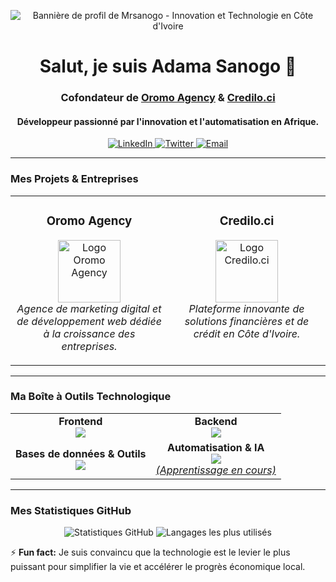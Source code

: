 <p align="center">
  <img src="https://i.imgur.com/tYVp2rM.png" alt="Bannière de profil de Mrsanogo - Innovation et Technologie en Côte d'Ivoire"/>
</p>

<div id="header" align="center">
  <h1>
    Salut, je suis Adama Sanogo 👋
  </h1>
  <h3>
    Cofondateur de <a href="https://www.oromo.agency" target="_blank">Oromo Agency</a> & <a href="https://www.credilo.ci" target="_blank">Credilo.ci</a>
  </h3>
  <h4>
    Développeur passionné par l'innovation et l'automatisation en Afrique.
  </h4>
</div>

<p align="center">
  <a href="https://www.linkedin.com/in/VOTRE_PROFIL_LINKEDIN" target="_blank">
    <img src="https://img.shields.io/badge/LinkedIn-0077B5?style=for-the-badge&logo=linkedin&logoColor=white" alt="LinkedIn"/>
  </a>
  <a href="https://twitter.com/VOTRE_PROFIL_TWITTER" target="_blank">
    <img src="https://img.shields.io/badge/Twitter-1DA1F2?style=for-the-badge&logo=twitter&logoColor=white" alt="Twitter"/>
  </a>
  <a href="mailto:sanogoadama776@tuta.io">
    <img src="https://img.shields.io/badge/Email-009688?style=for-the-badge&logo=tutanota&logoColor=white" alt="Email"/>
  </a>
</p>

---

### Mes Projets & Entreprises

<table width="100%">
  <tr>
    <td width="50%" valign="top">
      <h3 align="center">Oromo Agency</h3>
      <p align="center">
        <a href="https://www.oromo.agency" target="_blank">
          <img src="https://i.imgur.com/your-oromo-logo.png" width="100" alt="Logo Oromo Agency"/>
        </a>
        <br>
        <i>Agence de marketing digital et de développement web dédiée à la croissance des entreprises.</i>
      </p>
    </td>
    <td width="50%" valign="top">
      <h3 align="center">Credilo.ci</h3>
      <p align="center">
        <a href="https://www.credilo.ci" target="_blank">
          <img src="https://i.imgur.com/your-credilo-logo.png" width="100" alt="Logo Credilo.ci"/>
        </a>
        <br>
        <i>Plateforme innovante de solutions financières et de crédit en Côte d'Ivoire.</i>
      </p>
    </td>
  </tr>
</table>

---

### Ma Boîte à Outils Technologique

<table width="100%">
  <tr>
    <td align="center">
      <strong>Frontend</strong><br>
      <a href="https://skillicons.dev">
        <img src="https://skillicons.dev/icons?i=html,css,javascript,typescript,react,vue,tailwind" />
      </a>
    </td>
    <td align="center">
      <strong>Backend</strong><br>
      <a href="https://skillicons.dev">
        <img src="https://skillicons.dev/icons?i=nodejs,python,django,fastapi" />
      </a>
    </td>
  </tr>
  <tr>
    <td align="center">
      <strong>Bases de données & Outils</strong><br>
      <a href="https://skillicons.dev">
        <img src="https://skillicons.dev/icons?i=mongodb,postgresql,docker,git,figma" />
      </a>
    </td>
    <td align="center">
      <strong>Automatisation & IA</strong><br>
      <a href="https://skillicons.dev">
        <img src="https://skillicons.dev/icons?i=aws,gcp" />
        <br><i>(Apprentissage en cours)</i>
      </a>
    </td>
  </tr>
</table>

---

### Mes Statistiques GitHub

<p align="center">
  <img src="https://github-readme-stats.vercel.app/api?username=Mrsanogo&show_icons=true&theme=dracula&count_private=true&hide_border=true&card_width=450" alt="Statistiques GitHub" />
  <img src="https://github-readme-stats.vercel.app/api/top-langs/?username=Mrsanogo&layout=compact&theme=dracula&hide_border=true" alt="Langages les plus utilisés" />
</p>

⚡ **Fun fact:** Je suis convaincu que la technologie est le levier le plus puissant pour simplifier la vie et accélérer le progrès économique local.
